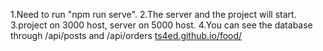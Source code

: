 1.Need to run "npm run serve". 2.The server and the project will start.
3.project on 3000 host, server on 5000 host. 4.You can see the database through
/api/posts and /api/orders
<a href="https://ts4ed.github.io/food/" target="_blank">ts4ed.github.io/food/</a>
